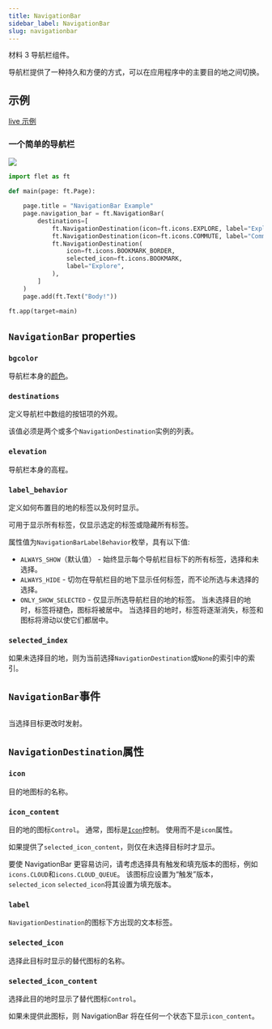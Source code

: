 ```yaml
---
title: NavigationBar
sidebar_label: NavigationBar
slug: navigationbar
---
```


材料 3 导航栏组件。

导航栏提供了一种持久和方便的方式，可以在应用程序中的主要目的地之间切换。

## 示例

[live 示例](https://flet-controls-gallery.fly.dev/navigation/navigationbar)

### 一个简单的导航栏

<img src="/website/img/docs/controls/navigation-bar/navigation-bar-sample.gif" className="screenshot-40"/>

```python
import flet as ft

def main(page: ft.Page):

    page.title = "NavigationBar Example"
    page.navigation_bar = ft.NavigationBar(
        destinations=[
            ft.NavigationDestination(icon=ft.icons.EXPLORE, label="Explore"),
            ft.NavigationDestination(icon=ft.icons.COMMUTE, label="Commute"),
            ft.NavigationDestination(
                icon=ft.icons.BOOKMARK_BORDER,
                selected_icon=ft.icons.BOOKMARK,
                label="Explore",
            ),
        ]
    )
    page.add(ft.Text("Body!"))

ft.app(target=main)
```

## `NavigationBar` properties

### `bgcolor`

导航栏本身的[颜色](/docs/guides/python/colors)。

### `destinations`

定义导航栏中数组的按钮项的外观。

该值必须是两个或多个`NavigationDestination`实例的列表。

### `elevation`

导航栏本身的高程。

### `label_behavior`

定义如何布置目的地的标签以及何时显示。

可用于显示所有标签，仅显示选定的标签或隐藏所有标签。

属性值为`NavigationBarLabelBehavior`枚举，具有以下值:

- `ALWAYS_SHOW`（默认值） - 始终显示每个导航栏目标下的所有标签，选择和未选择。
- `ALWAYS_HIDE` - 切勿在导航栏目的地下显示任何标签，而不论所选与未选择的选择。
- `ONLY_SHOW_SELECTED` - 仅显示所选导航栏目的地的标签。 当未选择目的地时，标签将褪色，图标将被居中。 当选择目的地时，标签将逐渐消失，标签和图标将滑动以使它们都居中。

### `selected_index`

如果未选择目的地，则为当前选择`NavigationDestination`或`None`的索引中的索引。

## `NavigationBar`事件

##

当选择目标更改时发射。

## `NavigationDestination`属性

### `icon`

目的地图标的名称。

### `icon_content`

目的地的图标`Control`。 通常，图标是[`Icon`](icon)控制。 使用而不是`icon`属性。

如果提供了`selected_icon_content`，则仅在未选择目标时才显示。

要使 NavigationBar 更容易访问，请考虑选择具有触发和填充版本的图标，例如`icons.CLOUD`和`icons.CLOUD_QUEUE`。 该图标应设置为“触发”版本，`selected_icon` `selected_icon`将其设置为填充版本。

### `label`

`NavigationDestination`的图标下方出现的文本标签。

### `selected_icon`

选择此目标时显示的替代图标的名称。

### `selected_icon_content`

选择此目的地时显示了替代图标`Control`。

如果未提供此图标，则 NavigationBar 将在任何一个状态下显示`icon_content`。
